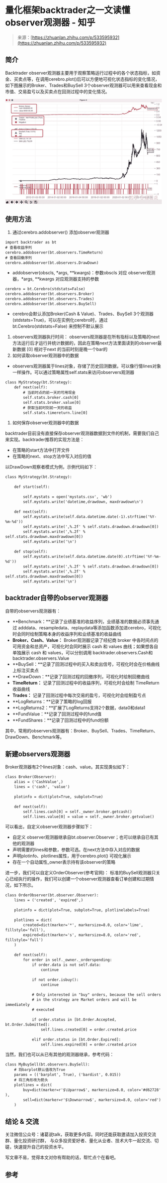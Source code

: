 <!--yml
category: 交易
date: 2023-09-17 20:12:31
-->

# 量化框架backtrader之一文读懂observer观测器 - 知乎

> 来源：[https://zhuanlan.zhihu.com/p/533595932](https://zhuanlan.zhihu.com/p/533595932)

## **简介**

Backtrader observer观测器主要用于观察策略运行过程中的各个状态指标，如资金、买卖点等，在调用cerebro.plot()后可以方便地可视化状态指标的变化情况，如下图展示的Broker、Trades和BuySell 3个observer观测器可以用来查看现金和市值、交易盈亏以及买卖点在回测过程中的变化情况。

![](img/653eaf114ce39afe5b4288ffa603609c.png)

## **使用方法**

1.  通过cerebro.addobserver() 添加observer观测器

```
import backtrader as bt
# 查看收益序列
cerebro.addobserver(bt.observers.TimeReturn)
# 查看回撤序列
cerebro.addobserver(bt.observers.DrawDown) 
```

*   addobserver(obscls, *args, **kwargs)：参数obscls 对应 observer观测器，*args, **kwargs 对应观测器支持的参数

```
cerebro = bt.Cerebro(stdstats=False)
cerebro.addobserver(bt.observers.Broker)
cerebro.addobserver(bt.observers.Trades)
cerebro.addobserver(bt.observers.BuySell) 
```

*   cerebro会默认添加Broker(Cash & Value)、Trades、BuySell 3个观测器(stdstats=True)，可以在实例化cerebro时，通过 bt.Cerebro(stdstats=False) 来控制不默认展示

1.  observers观测器执行时间： observers观测器是在所有指标以及策略的next 方法运行后才运行并统计数据的，因此在策略next方法里面读到的observer最新数据 [0] 相对于next 的当前时刻是晚一个bar的
2.  如何读取observer观测器中的数据

*   observers观测器属于lines对象，存储了历史回测数据，可以像行情lines对象一样操作。可以通过策略属性self.stats来访问observers观测器

```
class MyStrategy(bt.Strategy):
    def next(self):
        # 当前时点的前一天的可用现金
        self.stats.broker.cash[0]
        self.stats.broker.value[0]
        # 获取当前时刻前一天的收益
        self.stats.timereturn.line[0] 
```

1.  如何保存observer观测器中的数据

backtrader目前没有直接保存observer观测器数据到文件的机制，需要我们自己来实现。backtrader推荐的实现方法是：

*   在策略的start方法中打开文件
*   在策略的next、stop方法中写入对应的值

以DrawDown观察者模式为例，示例代码如下：

```
class MyStrategy(bt.Strategy):

    def start(self):

        self.mystats = open('mystats.csv', 'wb')
        self.mystats.write('datetime,drawdown, maxdrawdown\n')

    def next(self):
        self.mystats.write(self.data.datetime.date(-1).strftime('%Y-%m-%d'))
        self.mystats.write(',%.2f' % self.stats.drawdown.drawdown[0])
        self.mystats.write(',%.2f' % self.stats.drawdown.maxdrawdown[0])
        self.mystats.write('\n')

    def stop(self):
        self.mystats.write(self.data.datetime.date(0).strftime('%Y-%m-%d'))
        self.mystats.write(',%.2f' % self.stats.drawdown.drawdown[0])
        self.mystats.write(',%.2f' % self.stats.drawdown.maxdrawdown[0])
        self.mystats.write('\n') 
```

## **backtrader自带的observer观测器**

自带的observers观测器有：

*   **Benchmark：**记录了业绩基准的收益序列，业绩基准的数据必须事先通过 adddata、resampledata、replaydata等添加函数添加进cerebro，可视化时会同时绘制策略本身的收益序列和业绩基准的收益曲线
*   **Broker、Cash、Value：** Broker观测器记录了经纪商 broker 中各时间点的可用资金和总资产，可视化时会同时展示 cash 和 values 曲线；如果想各自单独展示 cash 和 values，可以分别调用 backtrader.observers.Cash和backtrader.observers.Value
*   **BuySell：**记录了回测过程中的买入和卖出信号，可视化时会在价格曲线上标注买卖点
*   **DrawDown：**记录了回测过程的回撤序列，可视化时绘制回撤曲线
*   **TimeReturn：** 记录了回测过程中的收益序列，可视化时会绘制 TimeReturn 收益曲线
*   **Trades：** 记录了回测过程中每次交易的盈亏，可视化时会绘制盈亏点
*   **LogReturns：**记录了策略的log回报
*   **LogReturns2：**扩展了LogReturns支持2个数据，data0和data1
*   **FundValue：**记录了回测过程中的fund值
*   **FundShares：**记录了回测过程中的fund份额

其中，常用的observers观测器有：Broker、BuySell、Trades、TimeReturn、DrawDown、Benchmark等。

## **新建observers观测器**

Broker观测器有2个lines对象：cash、value。其实现类似如下：

```
class Broker(Observer):
    alias = ('CashValue',)
    lines = ('cash', 'value')

    plotinfo = dict(plot=True, subplot=True)

    def next(self):
        self.lines.cash[0] = self._owner.broker.getcash()
        self.lines.value[0] = value = self._owner.broker.getvalue() 
```

可以看出，自定义observer观测器步骤如下：

*   自定义 observer观测器继承自bt.observer.Observer；也可以继承自已有其他的观测器
*   声明需要的lines和参数，参数可选。在next方法中存入对应的数据
*   声明plotinfo、plotlines属性，用于cerebro.plot() 可视化展示
*   存在一个自动属性_owner表示持有该observer的策略

进一步，我们可以自定义OrderObserver(参考官网)： 标准的BuySell观测器只关心已经执行的操作，我们可以创建一个observer观测器查看订单创建和过期情况，如下所示。

```
class OrderObserver(bt.observer.Observer):
    lines = ('created', 'expired',)

    plotinfo = dict(plot=True, subplot=True, plotlinelabels=True)

    plotlines = dict(
        created=dict(marker='*', markersize=8.0, color='lime', fillstyle='full'),
        expired=dict(marker='s', markersize=8.0, color='red', fillstyle='full')
    )

    def next(self):
        for order in self._owner._orderspending:
            if order.data is not self.data:
                continue

            if not order.isbuy():
                continue

            # Only interested in "buy" orders, because the sell orders
            # in the strategy are Market orders and will be immediately
            # executed

            if order.status in [bt.Order.Accepted, bt.Order.Submitted]:
                self.lines.created[0] = order.created.price

            elif order.status in [bt.Order.Expired]:
                self.lines.expired[0] = order.created.price 
```

当然，我们也可以从已有其他的观测器继承，参考代码：

```
class MyBuySell(bt.observers.BuySell):
    # 将barplot默认值改为True
    params = (('barplot', True), ('bardist', 0.015))
    # 将三角形改为箭头
    plotlines = dict(
        buy=dict(marker=r'$\Uparrow$', markersize=8.0, color='#d62728' ),
        sell=dict(marker=r'$\Downarrow$', markersize=8.0, color='red')
    ) 
```

## **结论 & 交流**

关注微信公众号：诸葛说talk，获取更多内容。同时还能获取邀请加入投资交流群、量化投资研讨群， 与众多投资爱好者、量化从业者、技术大牛一起交流、切磋，快速提升自己的投资水平。

写文章不易，觉得本文对你有帮助的话，帮忙点个在看吧。

## **参考**